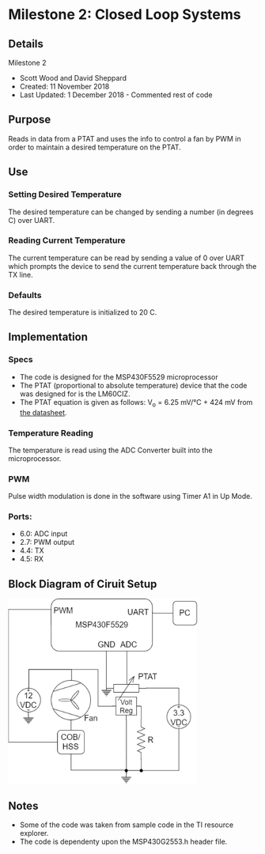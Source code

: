 # Milestone 2: Closed Loop Systems
## Details
Milestone 2
 * Scott Wood and David Sheppard
 * Created: 11 November 2018
 * Last Updated: 1 December 2018 - Commented rest of code
## Purpose
Reads in data from a PTAT and uses the info to control a fan by PWM in order to maintain a desired temperature on the PTAT.
## Use
### Setting Desired Temperature
The desired temperature can be changed by sending a number (in degrees C) over UART.
### Reading Current Temperature
The current temperature can be read by sending a value of 0 over UART which prompts the device to send the current temperature back through the TX line.
### Defaults
The desired temperature is initialized to 20 C.
## Implementation
### Specs
* The code is designed for the MSP430F5529 microprocessor
* The PTAT (proportional to absolute temperature) device that the code was designed for is the LM60CIZ.
* The PTAT equation is given as follows: V<sub>o</sub> = 6.25 mV/<span>&#176;</span>C + 424 mV from <a href="http://www.ti.com/lit/ds/symlink/lm60.pdf">the datasheet</a>.
### Temperature Reading
The temperature is read using the ADC Converter built into the microprocessor.
### PWM
Pulse width modulation is done in the software using Timer A1 in Up Mode.
### Ports:   
 * 6.0: ADC input
 * 2.7: PWM output
 * 4.4: TX
 * 4.5: RX
 ## Block Diagram of Ciruit Setup
 <img src="block_diagram.png" width="382" height="374">

## Notes
* Some of the code was taken from sample code in the TI resource explorer.
* The code is dependenty upon the MSP430G2553.h header file.
